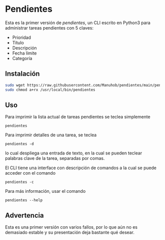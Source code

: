 # Pendientes

Esta es la primer versión de *pendientes*, un CLI escrito en Python3 para administrar tareas pendientes con 5 claves:
- Prioridad
- Título
- Descripción 
- Fecha límite
- Categoría

## Instalación
```bash
sudo wget https://raw.githubusercontent.com/Manuhob/pendientes/main/pendientes.py -O /usr/local/bin/pendientes
sudo chmod a+rx /usr/local/bin/pendientes
```

## Uso

Para imprimir la lista actual de tareas pendientes se teclea simplemente 
```Python3
pendientes 
```

Para imprimir detalles de una tarea, se teclea
```Python3
pendientes -d
```
lo cual despliega una entrada de texto, en la cual se pueden teclear palabras clave de la tarea, separadas por comas.

El  CLI tiene una interface con descripción de comandos a la cual se puede acceder con el comando 
```Python3
pendientes -c
```

Para más información, usar el comando
```Python3
pendientes --help
```

## Advertencia
Esta es una primer versión con varios fallos, por lo que aún no es demasiado estable y su presentación deja bastante qué desear.
